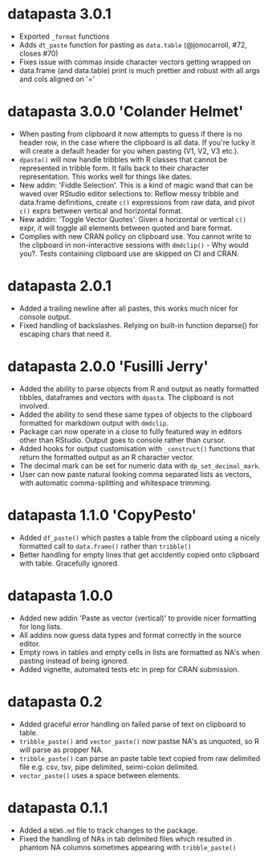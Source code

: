 # datapasta 3.0.1
* Exported `_format` functions
* Adds `dt_paste` function for pasting as `data.table` (@jonocarroll, #72, closes #70)
* Fixes issue with commas inside character vectors getting wrapped on
* data.frame (and data.table) print is much prettier and robust with all args and cols aligned on '='

# datapasta 3.0.0 'Colander Helmet'

* When pasting from clipboard it now attempts to guess if there is no header row, in the case where the clipboard is all data. If you're lucky it will create a default header for you when pasting (V1, V2, V3 etc.).
* `dpasta()` will now handle tribbles with R classes that cannot be represented in tribble form. It falls back to their character representation. This works well for things like dates.
* New addin: 'Fiddle Selection'. This is a kind of magic wand that can be waved over RStudio editor selections to: Reflow messy tribble and data.frame definitions, create `c()` expressions from raw data, and pivot `c()` exprs between vertical and horizontal format.
* New addin: 'Toggle Vector Quotes'. Given a horizontal or vertical `c()` expr, it will toggle all elements between quoted and bare format.
* Complies with new CRAN policy on clipboard use. You cannot write to the clipboard in non-interactive sessions with `dmdclip()` - Why would you?. Tests containing clipboard use are skipped on CI and CRAN.

# datapasta 2.0.1

* Added a trailing newline after all pastes, this works much nicer for console output.
* Fixed handling of backslashes. Relying on built-in function deparse() for escaping chars that need it.

# datapasta 2.0.0 'Fusilli Jerry'

* Added the ability to parse objects from R and output as neatly formatted tibbles, dataframes and vectors with `dpasta`. The clipboard is not involved.
* Added the ability to send these same types of objects to the clipboard formatted for markdown output with `dmdclip`.
* Package can now operate in a close to fully featured way in editors other than RStudio. Output goes to console rather than cursor.
* Added hooks for output customisation with `_construct()` functions that return the formatted output as an R character vector.
* The decimal mark can be set for numeric data with `dp_set_decimal_mark`.
* User can now paste natural looking comma separated lists as vectors, with automatic comma-splitting and whitespace trimming.  

# datapasta 1.1.0 'CopyPesto'

* Added `df_paste()` which pastes a table from the clipboard using a nicely formatted call to `data.frame()` rather than `tribble()`
* Better handling for empty lines that get accidently copied onto clipboard with table. Gracefully ignored.

# datapasta 1.0.0

* Added new addin 'Paste as vector (vertical)' to provide nicer formatting for long lists.
* All addins now guess data types and format correctly in the source editor.
* Empty rows in tables and empty cells in lists are formatted as NA's when pasting instead of being ignored.
* Added vignette, automated tests etc in prep for CRAN submission.

# datapasta 0.2

* Added graceful error handling on failed parse of text on clipboard to table.
* `tribble_paste()` and `vector_paste()` now pastse NA's as unquoted, so R will parse as propper NA.
* `tribble_paste()` can parse an paste table text copied from raw delimited file e.g. csv, tsv, pipe delimited, seimi-colon delimited.
* `vector_paste()` uses a space between elements.

# datapasta 0.1.1

* Added a `NEWS.md` file to track changes to the package.
* Fixed the handling of NAs in tab delimited files which resulted in phantom NA columns sometimes appearing with `tribble_paste()`



